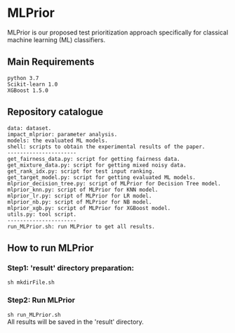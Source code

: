 # MLPrior
MLPrior is our proposed test prioritization approach specifically for classical machine learning (ML) classifiers.

## Main Requirements
    python 3.7
    Scikit-learn 1.0
    XGBoost 1.5.0

##  Repository catalogue
    data: dataset.
    impact_mlprior: parameter analysis.
    models: the evaluated ML models.
    shell: scripts to obtain the experimental results of the paper.
    ----------------------
    get_fairness_data.py: script for getting fairness data.
    get_mixture_data.py: script for getting mixed noisy data.
    get_rank_idx.py: script for test input ranking.
    get_target_model.py: script for getting evaluated ML models.
    mlprior_decision_tree.py: script of MLPrior for Decision Tree model.
    mlprior_knn.py: script of MLPrior for KNN model.
    mlprior_lr.py: script of MLPrior for LR model.
    mlprior_nb.py: script of MLPrior for NB model.
    mlprior_xgb.py: script of MLPrior for XGBoost model.
    utils.py: tool script.
    ----------------------
    run_MLPrior.sh: run MLPrior to get all results.

## How to run MLPrior
### Step1: 'result' directory preparation:  
```sh mkdirFile.sh```

### Step2: Run MLPrior
```sh run_MLPrior.sh```  
All results will be saved in the 'result' directory.  
